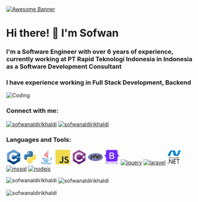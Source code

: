 [![Awesome Banner](https://github-production-user-asset-6210df.s3.amazonaws.com/74038190/240304586-d48893bd-0757-481c-8d7e-ba3e163feae7.png?X-Amz-Algorithm=AWS4-HMAC-SHA256&X-Amz-Credential=AKIAVCODYLSA53PQK4ZA%2F20240702%2Fus-east-1%2Fs3%2Faws4_request&X-Amz-Date=20240702T033717Z&X-Amz-Expires=300&X-Amz-Signature=4e5bdbcd74659035de3753e4136aa11a9c3271aaca333669cd488893025ef2bb&X-Amz-SignedHeaders=host&actor_id=156644449&key_id=0&repo_id=588181932)](https://github.com/sofwanaldirikhaldi)
<h1>Hi there! 👋 I'm Sofwan</h1>
<h3>I'm a Software Engineer with over 6 years of experience, currently working at PT Rapid Teknologi Indonesia in Indonesia as a Software Development Consultant</h3>
<h3>I have experience working in Full Stack Development, Backend</h3>
<img src="https://user-images.githubusercontent.com/74038190/212749447-bfb7e725-6987-49d9-ae85-2015e3e7cc41.gif" alt="Coding" width="400">
<h3 align="left">Connect with me:</h3>
<p align="left">
<a href="https://www.linkedin.com/in/sofwanaldirikhaldi/" target="blank"><img align="center" src="https://raw.githubusercontent.com/rahuldkjain/github-profile-readme-generator/master/src/images/icons/Social/linked-in-alt.svg" alt="sofwanaldirikhaldi" height="30"   width="40" /></a>
<a href="https://www.leetcode.com/sofwanaldirikhaldi" target="blank"><img align="center" src="https://raw.githubusercontent.com/rahuldkjain/github-profile-readme-generator/master/src/images/icons/Social/leet-code.svg" alt="sofwanaldirikhaldi" height="30" width="40" /></a>
</p>
<h3 align="left">Languages and Tools:</h3>
<p align="left">
<a href="https://www.w3schools.com/cpp/" target="_blank" rel="noreferrer"><img src="https://raw.githubusercontent.com/devicons/devicon/master/icons/cplusplus/cplusplus-original.svg" alt="cplusplus" width="40" height="40"/></a>
<a href="https://www.python.org" target="_blank" rel="noreferrer"><img src="https://raw.githubusercontent.com/devicons/devicon/master/icons/python/python-original.svg" alt="python" width="40" height="40"/></a>
<a href="https://www.java.com" target="_blank" rel="noreferrer"><img src="https://raw.githubusercontent.com/devicons/devicon/master/icons/java/java-original.svg" alt="java" width="40" height="40"/></a>
<a href="https://developer.mozilla.org/en-US/docs/Web/JavaScript" target="_blank" rel="noreferrer"><img src="https://raw.githubusercontent.com/devicons/devicon/master/icons/javascript/javascript-original.svg" alt="javascript" width="40" height="40"/></a>
<a href="https://www.w3schools.com/cs/" target="_blank" rel="noreferrer"><img src="https://raw.githubusercontent.com/devicons/devicon/master/icons/csharp/csharp-original.svg" alt="csharp" width="40" height="40"/></a>
<a href="https://www.php.net" target="_blank" rel="noreferrer"><img src="https://raw.githubusercontent.com/devicons/devicon/master/icons/php/php-original.svg" alt="php" width="40" height="40"/></a>
<a href="https://getbootstrap.com" target="_blank" rel="noreferrer"><img src="https://raw.githubusercontent.com/devicons/devicon/master/icons/bootstrap/bootstrap-plain-wordmark.svg" alt="bootstrap" width="40" height="40"/></a>
<a href="https://jquery.com/" target="_blank" rel="noreferrer"><img src="https://www.svgrepo.com/show/452242/jquery.svg" alt="jquery" width="40" height="40"/></a>
<a href="https://laravel.com/" target="_blank" rel="noreferrer"><img src="https://www.svgrepo.com/show/376332/laravel.svg" alt="laravel" width="40" height="40"/></a>
<a href="https://dotnet.microsoft.com/" target="_blank" rel="noreferrer"><img src="https://raw.githubusercontent.com/devicons/devicon/master/icons/dot-net/dot-net-original-wordmark.svg" alt="dotnet" width="40" height="40"/></a>
<a href="https://www.microsoft.com/en-us/sql-server" target="_blank" rel="noreferrer"><img src="https://www.svgrepo.com/show/303229/microsoft-sql-server-logo.svg" alt="mssql" width="40" height="40"/></a>
<a href="https://nodejs.org" target="_blank" rel="noreferrer"><img src="https://user-images.githubusercontent.com/74038190/212257460-738ff738-247f-4445-a718-cdd0ca76e2db.gif" alt="nodejs" width="40" height="40"/></a>
</p>
<p><img align="left" src="https://github-readme-stats.vercel.app/api/top-langs?username=sofwanaldirikhaldi&show_icons=true&locale=en&layout=compact" alt="sofwanaldirikhaldi" /></p>
<p>&nbsp;<img align="center" src="https://github-readme-stats.vercel.app/api?username=sofwanaldirikhaldi&show_icons=true&locale=en" alt="sofwanaldirikhaldi" /></p>
<p><img align="center" src="https://github-readme-streak-stats.herokuapp.com/?user=sofwanaldirikhaldi&" alt="sofwanaldirikhaldi" /></p>
